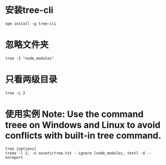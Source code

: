 # 安装tree-cli 
`npm install -g tree-cli`

# 忽略文件夹
`tree -I "node_modules"`

# 只看两级目录
`tree -L 2`

# 使用实例 Note: Use the command treee on Windows and Linux to avoid conflicts with built-in tree command.
```
tree [options]
treee -l 2, -o assets/tree.txt --ignore [node_modules, test] -d --noreport
```
